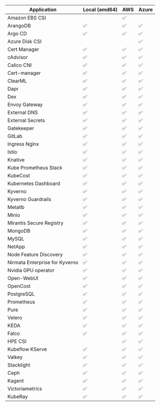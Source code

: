 | Application                    | Local (amd64) | AWS | Azure |
|--------------------------------|---------------|-----|-------|
| Amazon EBS CSI                 |               | ✅  |       |
| ArangoDB                       | ✅            | ✅  | ✅    |
| Argo CD                        | ✅            | ✅  | ✅    |
| Azure Disk CSI                 |               |     | ✅    |
| Cert Manager                   | ✅            | ✅  | ✅    |
| cAdvisor                       | ✅            | ✅  | ✅    |
| Calico CNI                     | ✅            | ✅  | ✅    |
| Cert-manager                   | ✅            | ✅  | ✅    |
| ClearML                        | ✅            | ✅  | ✅    |
| Dapr                           | ✅            | ✅  | ✅    |
| Dex                            | ✅            | ✅  | ✅    |
| Envoy Gateway                  | ✅            | ✅  | ✅    |
| External DNS                   | ✅            | ✅  | ✅    |
| External Secrets               | ✅            | ✅  | ✅    |
| Gatekeeper                     | ✅            | ✅  | ✅    |
| GitLab                         | ✅            | ✅  | ✅    |
| Ingress Nginx                  | ✅            | ✅  | ✅    |
| Istio                          | ✅            | ✅  | ✅    |
| Knative                        | ✅            | ✅  | ✅    |
| Kube Prometheus Stack          | ✅            | ✅  | ✅    |
| KubeCost                       | ✅            | ✅  | ✅    |
| Kubernetes Dashboard           | ✅            | ✅  | ✅    |
| Kyverno                        | ✅            | ✅  | ✅    |
| Kyverno Guardrails             | ✅            | ✅  | ✅    |
| Metallb                        | ✅            | ✅  | ✅    |
| Minio                          | ✅            | ✅  | ✅    |
| Mirantis Secure Registry       | ✅            | ✅  | ✅    |
| MongoDB                        | ✅            | ✅  | ✅    |
| MySQL                          | ✅            | ✅  | ✅    |
| NetApp                         | ✅            | ✅  | ✅    |
| Node Feature Discovery         | ✅            | ✅  | ✅    |
| Nirmata Enterprise for Kyverno | ✅            | ✅  | ✅    |
| Nvidia GPU operator            | ✅            | ✅  | ✅    |
| Open-WebUI                     | ✅            | ✅  | ✅    |
| OpenCost                       | ✅            | ✅  | ✅    |
| PostgreSQL                     | ✅            | ✅  | ✅    |
| Prometheus                     | ✅            | ✅  | ✅    |
| Pure                           | ✅            | ✅  | ✅    |
| Velero                         | ✅            | ✅  | ✅    |
| KEDA                           | ✅            | ✅  | ✅    |
| Falco                          | ✅            | ✅  | ✅    |
| HPE CSI                        |               | ✅  | ✅    |
| Kubeflow KServe                | ✅            | ✅  | ✅    |
| Valkey                         | ✅            | ✅  | ✅    |
| Stacklight                     | ✅            | ✅  | ✅    |
| Ceph                           | ✅            | ✅  | ✅    |
| Kagent                         | ✅            | ✅  | ✅    |
| Victoriametrics                | ✅            | ✅  | ✅    |
| KubeRay                        | ✅            | ✅  | ✅    |
